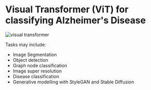 # Visual Transformer (ViT) for classifying Alzheimer's Disease
![visual transformer](https://github.com/saakshigupta2002/PatternAnalysis-2023/assets/62831255/579168d1-8dbe-4177-a549-52b8a930319c)


Tasks may include:
* Image Segmentation
* Object detection
* Graph node classification
* Image super resolution
* Disease classification
* Generative modelling with StyleGAN and Stable Diffusion
